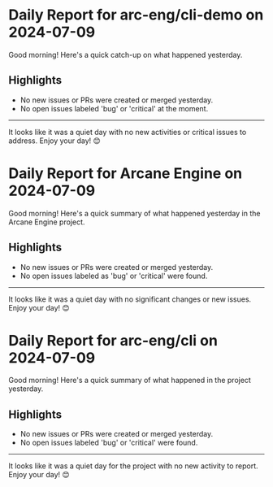 # Daily Report for arc-eng/cli-demo on 2024-07-09

Good morning! Here's a quick catch-up on what happened yesterday.

## Highlights
- No new issues or PRs were created or merged yesterday.
- No open issues labeled 'bug' or 'critical' at the moment.

---

It looks like it was a quiet day with no new activities or critical issues to address. Enjoy your day! 😊


# Daily Report for Arcane Engine on 2024-07-09

Good morning! Here's a quick summary of what happened yesterday in the Arcane Engine project.

## Highlights
- No new issues or PRs were created or merged yesterday.
- No open issues labeled as 'bug' or 'critical' were found.

---

It looks like it was a quiet day with no significant changes or new issues. Enjoy your day! 😊


# Daily Report for arc-eng/cli on 2024-07-09

Good morning! Here's a quick summary of what happened in the project yesterday.

## Highlights
- No new issues or PRs were created or merged yesterday.
- No open issues labeled 'bug' or 'critical' were found.

---

It looks like it was a quiet day for the project with no new activity to report. Enjoy your day! 😊


